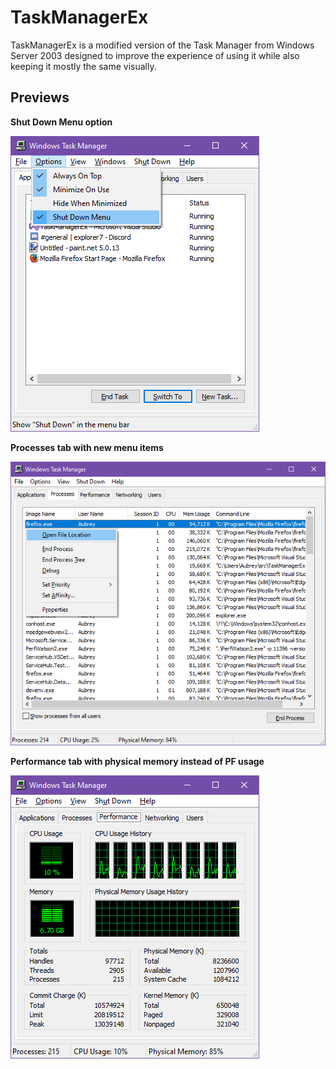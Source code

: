 # TaskManagerEx
TaskManagerEx is a modified version of the Task Manager from Windows Server 2003 designed to improve the experience of using it while also
keeping it mostly the same visually.

## Previews

**Shut Down Menu option**

![Options menu open showing the "Shut Down Menu" option ticked](images/shut-down-menu.png)

**Processes tab with new menu items**

![Processes tab showing a process's menu open with new items "Open File Location" and "Properties"](images/processes-tab.png)

**Performance tab with physical memory instead of PF usage**

![Performance tab with the memory graph showing physical memory](images/performance-tab.png)